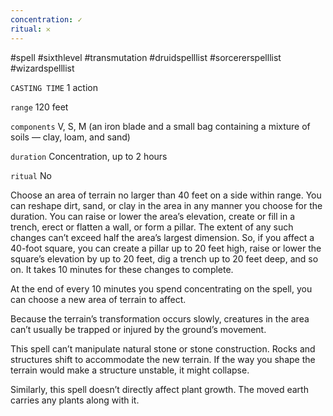 ```yaml
---
concentration: ✓
ritual: 𐄂
---
```

#spell #sixthlevel #transmutation #druidspelllist #sorcererspelllist #wizardspelllist

`CASTING TIME`
1 action

`range`
120 feet

`components`
V, S, M (an iron blade and a small bag containing a mixture of soils — clay, loam, and sand)

`duration`
Concentration, up to 2 hours

`ritual`
No

Choose an area of terrain no larger than 40 feet on a side within range. You can reshape dirt, sand, or clay in the area in any manner you choose for the duration. You can raise or lower the area’s elevation, create or fill in a trench, erect or flatten a wall, or form a pillar. The extent of any such changes can’t exceed half the area’s largest dimension. So, if you affect a 40-foot square, you can create a pillar up to 20 feet high, raise or lower the square’s elevation by up to 20 feet, dig a trench up to 20 feet deep, and so on. It takes 10 minutes for these changes to complete.

At the end of every 10 minutes you spend concentrating on the spell, you can choose a new area of terrain to affect.

Because the terrain’s transformation occurs slowly, creatures in the area can’t usually be trapped or injured by the ground’s movement.

This spell can’t manipulate natural stone or stone construction. Rocks and structures shift to accommodate the new terrain. If the way you shape the terrain would make a structure unstable, it might collapse.

Similarly, this spell doesn’t directly affect plant growth. The moved earth carries any plants along with it.